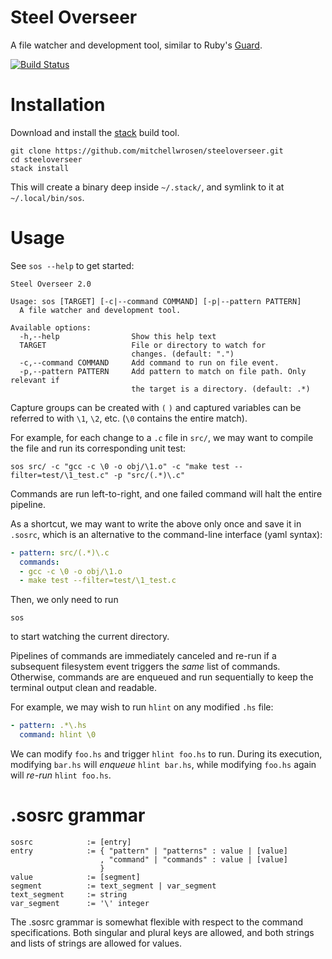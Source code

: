 Steel Overseer
==============

A file watcher and development tool, similar to Ruby's [Guard](https://github.com/guard/guard).

[![Build Status](https://travis-ci.org/steeloverseer/steeloverseer.png?branch=master)](https://travis-ci.org/steeloverseer/steeloverseer)

Installation
============

Download and install the [stack](https://github.com/commercialhaskell/stack) build tool.

    git clone https://github.com/mitchellwrosen/steeloverseer.git
    cd steeloverseer
    stack install

This will create a binary deep inside `~/.stack/`, and symlink to it at
`~/.local/bin/sos`.

Usage
=====

See `sos --help` to get started:

    Steel Overseer 2.0

    Usage: sos [TARGET] [-c|--command COMMAND] [-p|--pattern PATTERN]
      A file watcher and development tool.

    Available options:
      -h,--help                Show this help text
      TARGET                   File or directory to watch for
                               changes. (default: ".")
      -c,--command COMMAND     Add command to run on file event.
      -p,--pattern PATTERN     Add pattern to match on file path. Only relevant if
                               the target is a directory. (default: .*)

Capture groups can be created with `(` `)` and captured variables can be
referred to with `\1`, `\2`, etc. (`\0` contains the entire match).

For example, for each change to a `.c` file in `src/`, we may want to compile
the file and run its corresponding unit test:

    sos src/ -c "gcc -c \0 -o obj/\1.o" -c "make test --filter=test/\1_test.c" -p "src/(.*)\.c"

Commands are run left-to-right, and one failed command will halt the entire pipeline.

As a shortcut, we may want to write the above only once and save it in `.sosrc`, which is
an alternative to the command-line interface (yaml syntax):

```yaml
- pattern: src/(.*)\.c
  commands:
  - gcc -c \0 -o obj/\1.o
  - make test --filter=test/\1_test.c
```

Then, we only need to run

    sos

to start watching the current directory.

Pipelines of commands are immediately canceled and re-run if a subsequent
filesystem event triggers the *same* list of commands. Otherwise, commands are
are enqueued and run sequentially to keep the terminal output clean and readable.

For example, we may wish to run `hlint` on any modified `.hs` file:

```yaml
- pattern: .*\.hs
  command: hlint \0
```

We can modify `foo.hs` and trigger `hlint foo.hs` to run. During its execution,
modifying `bar.hs` will *enqueue* `hlint bar.hs`, while modifying `foo.hs` again
will *re-run* `hlint foo.hs`.

.sosrc grammar
==============

    sosrc            := [entry]
    entry            := { "pattern" | "patterns" : value | [value]
                        , "command" | "commands" : value | [value]
                        }
    value            := [segment]
    segment          := text_segment | var_segment
    text_segment     := string
    var_segment      := '\' integer

The .sosrc grammar is somewhat flexible with respect to the command
specifications. Both singular and plural keys are allowed, and both strings
and lists of strings are allowed for values.
